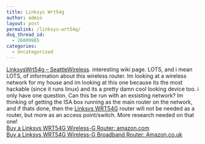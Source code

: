 ```yaml
---
title: Linksys Wrt54g
author: admin
layout: post
permalink: /linksys-wrt54g/
dsq_thread_id:
  - 26009965
categories:
  - Uncategorized
---
```

[LinksysWrt54g &#8211; SeattleWireless][1]. interesting wiki page. LOTS, and i mean LOTS, of information about this wireless router. Im looking at a wireless network for my house and im looking at this one because its the most hackable (since it runs linux) and its a pretty damn cool looking device too. i only have one question. Can this be run with an exsisting network? Im thinking of getting the ISA box running as the main router on the network, and if thats done, then the [Linksys WRT54G][2] router will not be needed as a router, but more as an access point/switch. More research needed on that one!   
[Buy a Linksys WRT54G Wireless-G Router: amazon.com][3]  
[Buy a Linksys WRT54G Wireless-G Broadband Router: Amazon.co.uk][4]

 [1]: http://www.seattlewireless.net/index.cgi/LinksysWrt54g
 [2]: http://www.linksys.com/products/product.asp?grid=33&scid=35&prid=601
 [3]: http://shop.lotas-smartman.net/cgi-bin/amazon.pl?item_id=B00007KDVI&search_type=AsinSearch&locale=us
 [4]: http://shop.lotas-smartman.net/cgi-bin/amazon.uk.pl?item_id=B00008DOYO&search_type=AsinSearch&locale=uk